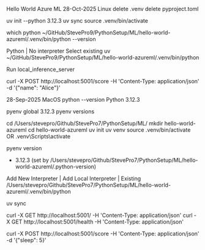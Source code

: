 Hello World Azure ML
28-Oct-2025
Linux
delete .venv
delete pyproject.toml

uv init --python 3.12.3
uv sync
source .venv/bin/activate

which python
~/GitHub/StevePro9/PythonSetup/ML/hello-world-azureml/.venv/bin/python --version

Python | No interpreter
Select existing
uv
~/GitHub/StevePro9/PythonSetup/ML/hello-world-azureml/.venv/bin/python

Run local_inference_server

curl -X POST http://localhost:5001/score -H 'Content-Type: application/json' -d '{"name": "Alice"}'

28-Sep-2025
MacOS
python --version
Python 3.12.3

pyenv global 3.12.3
pyenv versions

cd /Users/stevepro/Github/StevePro7/PythonSetup/ML/
mkdir hello-world-azureml
cd hello-world-azureml
uv init
uv venv
source .venv/bin/activate
OR
.venv\Scripts\activate

pyenv version
* 3.12.3 (set by /Users/stevepro/Github/StevePro7/PythonSetup/ML/hello-world-azureml/.python-version)

Add New Interpreter | Add Local Interpreter | Existing
/Users/stevepro/Github/StevePro7/PythonSetup/ML/hello-world-azureml/.venv/bin/python

uv sync

curl -X GET http://localhost:5001/ -H 'Content-Type: application/json'
curl -X GET http://localhost:5001/health -H 'Content-Type: application/json'

curl -X POST http://localhost:5001/score -H 'Content-Type: application/json' -d '{"sleep": 5}'
